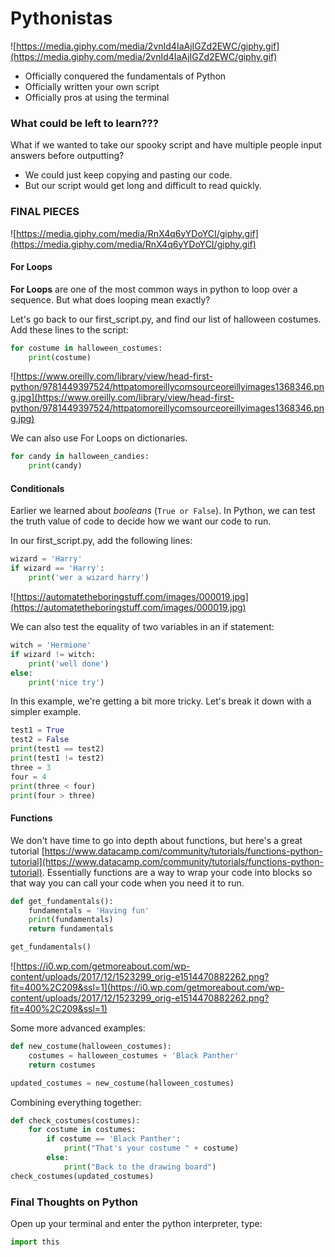 # Pythonistas
![https://media.giphy.com/media/2vnId4IaAjIGZd2EWC/giphy.gif](https://media.giphy.com/media/2vnId4IaAjIGZd2EWC/giphy.gif)

- Officially conquered the fundamentals of Python
- Officially written your own script
- Officially pros at using the terminal

### What could be left to learn???

What if we wanted to take our spooky script and have multiple people input answers before outputting?

- We could just keep copying and pasting our code. 
- But our script would get long and difficult to read quickly.

### FINAL PIECES
![https://media.giphy.com/media/RnX4q6yYDoYCI/giphy.gif](https://media.giphy.com/media/RnX4q6yYDoYCI/giphy.gif)

#### For Loops
**For Loops** are one of the most common ways in python to loop over a sequence. But what does looping mean exactly?

Let's go back to our first_script.py, and find our list of halloween costumes. Add these lines to the script:
```python
for costume in halloween_costumes:
    print(costume)
```
![https://www.oreilly.com/library/view/head-first-python/9781449397524/httpatomoreillycomsourceoreillyimages1368346.png.jpg](https://www.oreilly.com/library/view/head-first-python/9781449397524/httpatomoreillycomsourceoreillyimages1368346.png.jpg)

We can also use For Loops on dictionaries.
```python
for candy in halloween_candies:
    print(candy)
```

#### Conditionals
Earlier we learned about *booleans* (`True or False`). In Python, we can test the truth value of code to decide how we want our code to run.

In our first_script.py, add the following lines:
```python
wizard = 'Harry'
if wizard == 'Harry':
    print('wer a wizard harry')
```
![https://automatetheboringstuff.com/images/000019.jpg](https://automatetheboringstuff.com/images/000019.jpg)

We can also test the equality of two variables in an if statement:
```python
witch = 'Hermione'
if wizard != witch:
    print('well done')
else:
    print('nice try')
```
In this example, we're getting a bit more tricky.
Let's break it down with a simpler example.
```python
test1 = True
test2 = False
print(test1 == test2)
print(test1 != test2)
three = 3
four = 4
print(three < four)
print(four > three)
```

#### Functions
We don't have time to go into depth about functions, but here's a great tutorial [https://www.datacamp.com/community/tutorials/functions-python-tutorial](https://www.datacamp.com/community/tutorials/functions-python-tutorial). Essentially functions are a way to wrap your code into blocks so that way you can call your code when you need it to run.

```python
def get_fundamentals():
    fundamentals = 'Having fun'
    print(fundamentals)
    return fundamentals

get_fundamentals()
```
![https://i0.wp.com/getmoreabout.com/wp-content/uploads/2017/12/1523299_orig-e1514470882262.png?fit=400%2C209&ssl=1](https://i0.wp.com/getmoreabout.com/wp-content/uploads/2017/12/1523299_orig-e1514470882262.png?fit=400%2C209&ssl=1)

Some more advanced examples:
```python
def new_costume(halloween_costumes):
    costumes = halloween_costumes + 'Black Panther'
    return costumes

updated_costumes = new_costume(halloween_costumes)
```

Combining everything together:
```python
def check_costumes(costumes):
    for costume in costumes:
        if costume == 'Black Panther':
            print("That's your costume " + costume)
        else:
            print("Back to the drawing board")
check_costumes(updated_costumes)
```

### Final Thoughts on Python
Open up your terminal and enter the python interpreter, type:
```python
import this
```